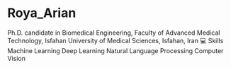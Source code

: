 # Roya_Arian
Ph.D. candidate in Biomedical Engineering, Faculty of Advanced Medical Technology, Isfahan University of Medical Sciences, Isfahan, Iran
💻 Skills
Machine Learning
Deep Learning
Natural Language Processing
Computer Vision
